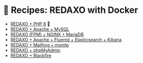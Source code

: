 # 🧁 Recipes: REDAXO with Docker

- [REDAXO + PHP 8](https://github.com/FriendsOfREDAXO/docker-redaxo/tree/master/recipes/php8) 🚀
- [REDAXO + Apache + MySQL](https://github.com/FriendsOfREDAXO/docker-redaxo/tree/master/recipes/apache-mysql)
- [REDAXO (FPM) + NGINX + MariaDB](https://github.com/FriendsOfREDAXO/docker-redaxo/tree/master/recipes/nginx-mariadb)
- [REDAXO + Apache + Fluentd + Elasticsearch + Kibana](https://github.com/FriendsOfREDAXO/docker-redaxo/tree/master/recipes/apache-mysql-fluentd)
- [REDAXO + Mailhog + msmtp](https://github.com/FriendsOfREDAXO/docker-redaxo/tree/master/recipes/mailhog-msmtp)
- [REDAXO + phpMyAdmin](https://github.com/FriendsOfREDAXO/docker-redaxo/tree/master/recipes/phpmyadmin)
- [REDAXO + 
Blackfire](https://github.com/FriendsOfREDAXO/docker-redaxo/tree/master/recipes/blackfire)
